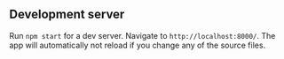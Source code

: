 ## Development server

Run `npm start` for a dev server. Navigate to `http://localhost:8000/`. The app will automatically not reload if you change any of the source files.
